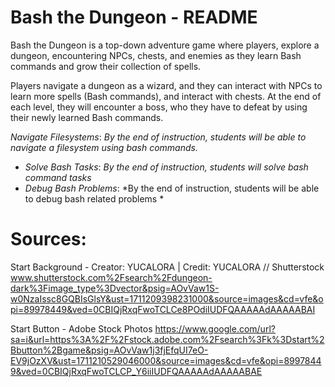 # Bash the Dungeon - README

Bash the Dungeon is a top-down adventure game where players, explore a dungeon, encountering NPCs, chests, and enemies as they learn Bash commands and grow their collection of spells. 

Players navigate a dungeon as a wizard, and they can interact with NPCs to learn more spells (Bash commands), and interact with chests. At the end of each level, they will encounter a boss, who they have to defeat by using their newly learned Bash commands. 

*Navigate Filesystems*: *By the end of instruction, students will be able to navigate a filesystem using bash commands.*
- *Solve Bash Tasks*: *By the end of instruction, students will solve bash command tasks*
- *Debug Bash Problems*: *By the end of instruction, students will be able to debug bash related problems *

# Sources:
Start Background - Creator: YUCALORA | Credit: YUCALORA // Shutterstock www.shutterstock.com%2Fsearch%2Fdungeon-dark%3Fimage_type%3Dvector&psig=AOvVaw1S-w0NzaIssc8GQBIsGlsY&ust=1711209398231000&source=images&cd=vfe&opi=89978449&ved=0CBIQjRxqFwoTCLCe8POdiIUDFQAAAAAdAAAAABAI

Start Button - Adobe Stock Photos https://www.google.com/url?sa=i&url=https%3A%2F%2Fstock.adobe.com%2Fsearch%3Fk%3Dstart%2Bbutton%2Bgame&psig=AOvVaw1j3fjEfqUI7eO-EV9jOzXV&ust=1711210529046000&source=images&cd=vfe&opi=89978449&ved=0CBIQjRxqFwoTCLCP_Y6iiIUDFQAAAAAdAAAAABAE
